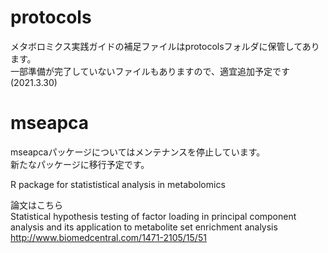 # protocols
メタボロミクス実践ガイドの補足ファイルはprotocolsフォルダに保管してあります。  
一部準備が完了していないファイルもありますので、適宜追加予定です(2021.3.30)

# mseapca
mseapcaパッケージについてはメンテナンスを停止しています。  
新たなパッケージに移行予定です。

R package for statististical analysis in metabolomics

論文はこちら<BR>
Statistical hypothesis testing of factor loading in principal component analysis and its application to metabolite set enrichment analysis<BR>
http://www.biomedcentral.com/1471-2105/15/51

